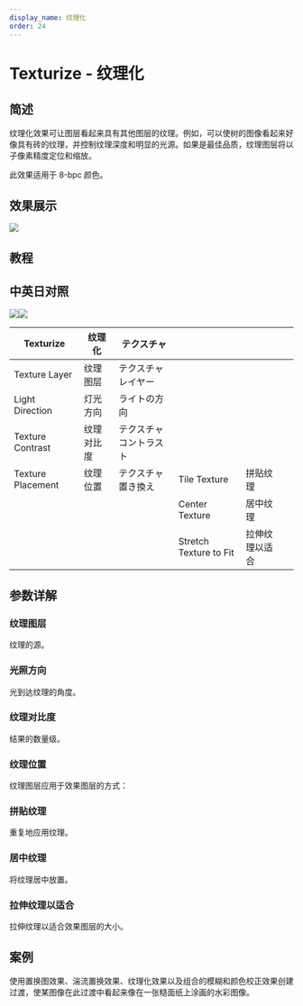 ```yaml
---
display_name: 纹理化
order: 24
---
```


# Texturize - 纹理化

## 简述

纹理化效果可让图层看起来具有其他图层的纹理。例如，可以使树的图像看起来好像具有砖的纹理，并控制纹理深度和明显的光源。如果是最佳品质，纹理图层将以子像素精度定位和缩放。

此效果适用于 8-bpc 颜色。

## 效果展示

![](https://cdn.yuelili.com/20220102023146.png)

## 教程

## 中英日对照

![](https://mir.yuelili.com/user/AE/effects/AE-Effects-Stylize-Texturize.png)![](https://mir.yuelili.com/user/AE/effects/AE-Effects-Stylize-Texturize_cn.png)

| Texturize         | 纹理化     | テクスチャ             |                        |                |     |
| ----------------- | ---------- | ---------------------- | ---------------------- | -------------- | --- |
| Texture Layer     | 纹理图层   | テクスチャレイヤー     |                        |                |     |
| Light Direction   | 灯光方向   | ライトの方向           |                        |                |     |
| Texture Contrast  | 纹理对比度 | テクスチャコントラスト |                        |                |     |
| Texture Placement | 纹理位置   | テクスチャ置き換え     | Tile Texture           | 拼贴纹理       |     |
|                   |            |                        | Center Texture         | 居中纹理       |     |
|                   |            |                        | Stretch Texture to Fit | 拉伸纹理以适合 |     |

## 参数详解

### 纹理图层

纹理的源。

### 光照方向

光到达纹理的角度。

### 纹理对比度

结果的数量级。

### 纹理位置

纹理图层应用于效果图层的方式：

### 拼贴纹理

重复地应用纹理。

### 居中纹理

将纹理居中放置。

### 拉伸纹理以适合

拉伸纹理以适合效果图层的大小。

## 案例

使用置换图效果、湍流置换效果、纹理化效果以及组合的模糊和颜色校正效果创建过渡，使某图像在此过渡中看起来像在一张糙面纸上涂画的水彩图像。
